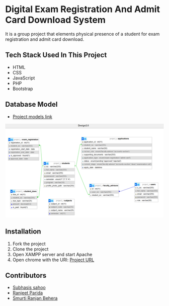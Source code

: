 # Digital Exam Registration And Admit Card Download System

It is a group project that elements physical presence of a student for exam registration and admit card download.

## Tech Stack Used In This Project

- HTML
- CSS
- JavaScript
- PHP
- Bootstrap

## Database Model

- [Project models link](https://app.eraser.io/workspace/674WPbnQsyz28av6XtcB?origin=share)
<img src="./assets/Database_design_img.png">

## Installation
1. Fork the project
2. Clone the project
3. Open XAMPP server and start Apache
4. Open chrome with the URl: [Project URL](http://localhost/php_projects/project_x/dashboard.php)

## Contributors

- [Subhasis sahoo](https://github.com/subhasis-sahoo)
- [Ranjeet Parida](https://github.com/RanjeetParida)
- [Smurti Ranjan Behera](https://github.com/RanjeetParida)